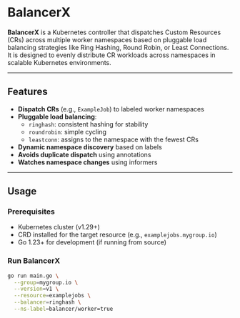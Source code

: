 # BalancerX

**BalancerX** is a Kubernetes controller that dispatches Custom Resources (CRs) across multiple worker namespaces based on pluggable load balancing strategies like Ring Hashing, Round Robin, or Least Connections. It is designed to evenly distribute CR workloads across namespaces in scalable Kubernetes environments.

---

## Features

- **Dispatch CRs** (e.g., `ExampleJob`) to labeled worker namespaces
- **Pluggable load balancing**:
    - `ringhash`: consistent hashing for stability
    - `roundrobin`: simple cycling
    - `leastconn`: assigns to the namespace with the fewest CRs
- **Dynamic namespace discovery** based on labels
- **Avoids duplicate dispatch** using annotations
- **Watches namespace changes** using informers

---

## Usage

### Prerequisites

- Kubernetes cluster (v1.29+)
- CRD installed for the target resource (e.g., `examplejobs.mygroup.io`)
- Go 1.23+ for development (if running from source)

### Run BalancerX

```sh
go run main.go \
  --group=mygroup.io \
  --version=v1 \
  --resource=examplejobs \
  --balancer=ringhash \
  --ns-label=balancer/worker=true
